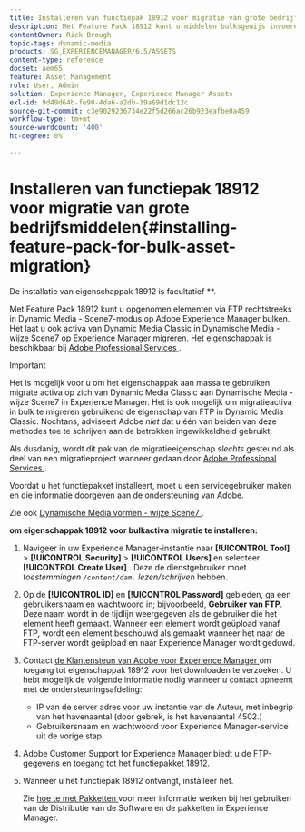 ```yaml
---
title: Installeren van functiepak 18912 voor migratie van grote bedrijfsmiddelen
description: Met Feature Pack 18912 kunt u middelen bulksgewijs invoeren via FTP of elementen migreren van Dynamic Media Classic naar Dynamic Media op Adobe Experience Manager. Dit optionele functiepakket is beschikbaar bij Adobe-ondersteuning.
contentOwner: Rick Brough
topic-tags: dynamic-media
products: SG_EXPERIENCEMANAGER/6.5/ASSETS
content-type: reference
docset: aem65
feature: Asset Management
role: User, Admin
solution: Experience Manager, Experience Manager Assets
exl-id: 9d49d64b-fe90-4da6-a2db-19a69d1dc12c
source-git-commit: c3e9029236734e22f5d266ac26b923eafbe0a459
workflow-type: tm+mt
source-wordcount: '400'
ht-degree: 0%

---
```


# Installeren van functiepak 18912 voor migratie van grote bedrijfsmiddelen{#installing-feature-pack-for-bulk-asset-migration}

De installatie van eigenschappak 18912 is facultatief **.

Met Feature Pack 18912 kunt u opgenomen elementen via FTP rechtstreeks in Dynamic Media - Scene7-modus op Adobe Experience Manager bulken. Het laat u ook activa van Dynamic Media Classic in Dynamische Media - wijze Scene7 op Experience Manager migreren. Het eigenschappak is beschikbaar bij [ Adobe Professional Services ](https://business.adobe.com/customers/consulting-services/main.html).

>[!IMPORTANT]
>
>Het is mogelijk voor u om het eigenschappak aan massa te gebruiken migrate activa op zich van Dynamic Media Classic aan Dynamische Media - wijze Scene7 in Experience Manager. Het is ook mogelijk om migratieactiva in bulk te migreren gebruikend de eigenschap van FTP in Dynamic Media Classic. Nochtans, adviseert Adobe *niet* dat u één van beiden van deze methodes toe te schrijven aan de betrokken ingewikkeldheid gebruikt.
>
>Als dusdanig, wordt dit pak van de migratieeigenschap *slechts* gesteund als deel van een migratieproject wanneer gedaan door [ Adobe Professional Services ](https://business.adobe.com/customers/consulting-services/main.html).

Voordat u het functiepakket installeert, moet u een servicegebruiker maken en die informatie doorgeven aan de ondersteuning van Adobe.

Zie ook [ Dynamische Media vormen - wijze Scene7 ](/help/assets/config-dms7.md).

**om eigenschappak 18912 voor bulkactiva migratie te installeren:**

1. Navigeer in uw Experience Manager-instantie naar **[!UICONTROL Tool]** > **[!UICONTROL Security]** > **[!UICONTROL Users]** en selecteer **[!UICONTROL Create User]** . Deze de dienstgebruiker moet *toestemmingen `/content/dam.` lezen/schrijven* hebben.
1. Op de **[!UICONTROL ID]** en **[!UICONTROL Password]** gebieden, ga een gebruikersnaam en wachtwoord in; bijvoorbeeld, **Gebruiker van FTP**. Deze naam wordt in de tijdlijn weergegeven als de gebruiker die het element heeft gemaakt. Wanneer een element wordt geüpload vanaf FTP, wordt een element beschouwd als gemaakt wanneer het naar de FTP-server wordt geüpload en naar Experience Manager wordt geduwd.
1. Contact [ de Klantensteun van Adobe voor Experience Manager ](https://experienceleague.adobe.com/nl?support-solution=General#support) om toegang tot eigenschappak 18912 voor het downloaden te verzoeken. U hebt mogelijk de volgende informatie nodig wanneer u contact opneemt met de ondersteuningsafdeling:

   * IP van de server adres voor uw instantie van de Auteur, met inbegrip van het havenaantal (door gebrek, is het havenaantal 4502.)
   * Gebruikersnaam en wachtwoord voor Experience Manager-service uit de vorige stap.

1. Adobe Customer Support for Experience Manager biedt u de FTP-gegevens en toegang tot het functiepakket 18912.
1. Wanneer u het functiepak 18912 ontvangt, installeer het.

   Zie [ hoe te met Pakketten ](/help/sites-administering/package-manager.md) voor meer informatie werken bij het gebruiken van de Distributie van de Software en de pakketten in Experience Manager.
